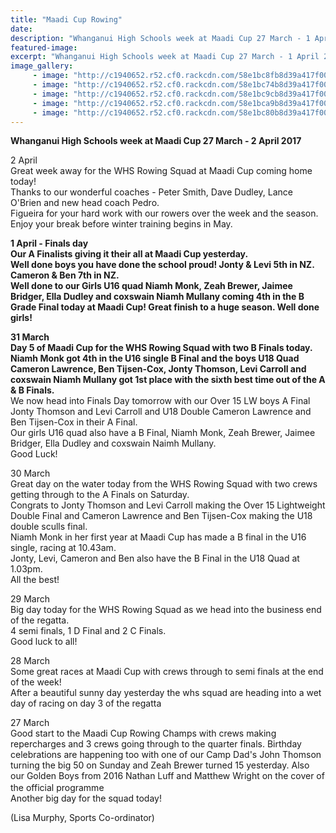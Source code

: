 ```yaml
---
title: "Maadi Cup Rowing"
date: 
description: "Whanganui High Schools week at Maadi Cup 27 March - 1 April 2017"
featured-image: 
excerpt: "Whanganui High Schools week at Maadi Cup 27 March - 1 April 2017"
image_gallery:
	 - image: "http://c1940652.r52.cf0.rackcdn.com/58e1bc8fb8d39a417f00065f/17498511_767352233413885_8305291534269868270_n.jpg"
	 - image: "http://c1940652.r52.cf0.rackcdn.com/58e1bc74b8d39a417f00065b/17265236_767352120080563_5243023469132697893_n.jpg"
	 - image: "http://c1940652.r52.cf0.rackcdn.com/58e1bc9cb8d39a417f000661/17498700_767353383413770_5748091037877695320_n.jpg"
	 - image: "http://c1940652.r52.cf0.rackcdn.com/58e1bca9b8d39a417f000663/17498971_767351770080598_5218412473100596724_n.jpg"
	 - image: "http://c1940652.r52.cf0.rackcdn.com/58e1bc80b8d39a417f00065d/17458372_767351823413926_1077520128957103052_n.jpg"
---
```


<p><strong>Whanganui High Schools week at Maadi Cup 27 March - 2 April 2017</strong></p>
<p><span><span>2 April<br />Great week away for the WHS Rowing Squad at Maadi Cup coming home today!&nbsp;</span><br /><span>Thanks to our wonderful coaches - Peter Smith, Dave Dudley, Lance O'Brien and new head coach Pedro.&nbsp;</span><br /><span>Figueira for your hard work with our rowers over the week and the season.&nbsp;</span><br /><span>Enjoy your break before winter training begins in May.</span></span></p>
<p><strong>1 April - Finals day<br />Our A Finalists giving it their all at Maadi Cup yesterday. <br />Well done boys you have done the school proud! Jonty &amp; Levi 5th in NZ. Cameron &amp; Ben 7th in NZ.<br />Well done to our Girls U16 quad Niamh Monk, Zeah Brewer, Jaimee Bridger, Ella Dudley and coxswain Niamh Mullany coming 4th in the B Grade Final today at Maadi Cup! Great finish to a huge season. Well done girls!</strong></p>
<p><strong>31 March<br />Day 5 of Maadi Cup for the WHS Rowing Squad with two B Finals today. </strong><br /><strong>Niamh Monk got 4th in the U16 single B Final and the boys U18 Quad Cameron Lawrence, Ben Tijsen-Cox, Jonty Thomson, Levi Carroll and coxswain Niamh Mullany got 1st place with the sixth best time out of the A &amp; B Finals.</strong><br />We now head into Finals Day tomorrow with our Over 15 LW boys A Final Jonty Thomson and Levi Carroll and U18 Double Cameron Lawrence and Ben Tijsen-Cox in their A Final.<br />Our girls U16 quad also have a B Final, Niamh Monk, Zeah Brewer, Jaimee Bridger, Ella Dudley and coxswain Naimh Mullany.<br />Good Luck!</p>
<p><span><span>30 March<br /><span>Great day on the water today from the WHS Rowing Squad with two crews getting through to the A Finals on Saturday.&nbsp;</span><br /><span>Congrats to Jonty Thomson and Levi Carroll making the Over 15 Lightweight Double Final and Cameron Lawrence and Ben Tijsen-Cox making the U18 double sculls final.&nbsp;</span><br /><span>Niamh Monk in her first year at Maadi Cup has made a B final in the U16 single, racing at 10.43am.&nbsp;</span><br /><span>Jonty, Levi, Cameron and Ben also have the B Final in the U18 Quad at 1.03pm.&nbsp;</span><br /><span>All the best!</span></span></span></p>
<p><span><span><span>29 March<br /><span>Big day today for the WHS Rowing Squad as we head into the business end of the regatta.&nbsp;</span><br /><span>4 semi finals, 1 D Final and 2 C Finals.&nbsp;</span><br /><span>Good luck to all!</span></span></span></span></p>
<p><span><span><span>28 March<br /><span>Some great races at Maadi Cup with crews through to semi finals at the end of the week!&nbsp;</span><br /><span>After a beautiful sunny day yesterday the whs squad are heading into a wet day of racing on day 3 of the regatta</span></span></span></span></p>
<p><span><span><span><span>27 March<br /><span>Good start to the Maadi Cup Rowing Champs with crews making repercharges and 3 crews going through to the quarter finals. Birthday celebrations are happening too with one of our Camp Dad's John Thomson turning the big 50 on Sunday and Zeah Brewer turned 15 yesterday. Also our Golden Boys from 2016 Nathan Luff and Matthew Wright on the cover of the official programme&nbsp;</span><span class="_5mfr _47e3"><img class="img" src="https://www.facebook.com/images/emoji.php/v8/ff8/1/16/1f44d_1f3fc.png" alt="" width="16" height="16" /></span><br /><span>Another big day for the squad today!</span>&nbsp;</span></span></span></span></p>
<p><span><span><span><span>(Lisa Murphy, Sports Co-ordinator)</span></span></span></span></p>

